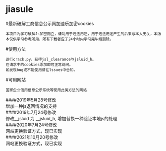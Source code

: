 # jiasule
#最新破解工商信息公示网加速乐加密cookies
```
本项目为学习破解Js加密而立，请勿用于违法用途，用于违法用途产生的后果与本人无关，本版本仅供学习参考所用，所有下载者应于24小时内学习完毕后删除。
```
#使用方法

```
运行crack.py，获得jsl_clearance与jsluid_h。
在请求中的cookies添加即可正常访问。
如发现bug或不能使用请在lssues中告知。
```

#可用网站
```
国家企业信用信息公示系统等使用此类方法的网站

```

####2019年5月28号修改  
增加一种js返回情况的支持  
####2019年7月24号修改  
修改__jsluid 为 __jsluid_h, 增加替换一种验证本地js的处理  
####2020年7月24号修改  
网站更换验证方式，现已实现  
####2021年10月20号修改  
网站更换验证方式，现已实现    
